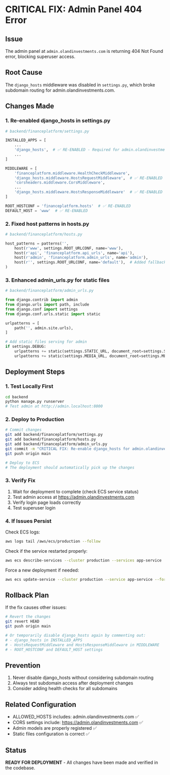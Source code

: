 # CRITICAL FIX: Admin Panel 404 Error

## Issue
The admin panel at `admin.olandinvestments.com` is returning 404 Not Found error, blocking superuser access.

## Root Cause
The `django_hosts` middleware was disabled in `settings.py`, which broke subdomain routing for admin.olandinvestments.com.

## Changes Made

### 1. Re-enabled django_hosts in settings.py
```python
# backend/financeplatform/settings.py

INSTALLED_APPS = [
    ...
    'django_hosts',  # ✅ RE-ENABLED - Required for admin.olandinvestments.com
    ...
]

MIDDLEWARE = [
    'financeplatform.middleware.HealthCheckMiddleware',
    'django_hosts.middleware.HostsRequestMiddleware',  # ✅ RE-ENABLED
    'corsheaders.middleware.CorsMiddleware',
    ...
    'django_hosts.middleware.HostsResponseMiddleware'  # ✅ RE-ENABLED
]

ROOT_HOSTCONF = 'financeplatform.hosts'  # ✅ RE-ENABLED
DEFAULT_HOST = 'www'  # ✅ RE-ENABLED
```

### 2. Fixed host patterns in hosts.py
```python
# backend/financeplatform/hosts.py

host_patterns = patterns('',
    host(r'www', settings.ROOT_URLCONF, name='www'),
    host(r'api', 'financeplatform.api_urls', name='api'),
    host(r'admin', 'financeplatform.admin_urls', name='admin'),
    host(r'', settings.ROOT_URLCONF, name='default'),  # Added fallback
)
```

### 3. Enhanced admin_urls.py for static files
```python
# backend/financeplatform/admin_urls.py

from django.contrib import admin
from django.urls import path, include
from django.conf import settings
from django.conf.urls.static import static

urlpatterns = [
    path('', admin.site.urls),
]

# Add static files serving for admin
if settings.DEBUG:
    urlpatterns += static(settings.STATIC_URL, document_root=settings.STATIC_ROOT)
    urlpatterns += static(settings.MEDIA_URL, document_root=settings.MEDIA_ROOT)
```

## Deployment Steps

### 1. Test Locally First
```bash
cd backend
python manage.py runserver
# Test admin at http://admin.localhost:8000
```

### 2. Deploy to Production
```bash
# Commit changes
git add backend/financeplatform/settings.py
git add backend/financeplatform/hosts.py
git add backend/financeplatform/admin_urls.py
git commit -m "CRITICAL FIX: Re-enable django_hosts for admin.olandinvestments.com"
git push origin main

# Deploy to ECS
# The deployment should automatically pick up the changes
```

### 3. Verify Fix
1. Wait for deployment to complete (check ECS service status)
2. Test admin access at https://admin.olandinvestments.com
3. Verify login page loads correctly
4. Test superuser login

### 4. If Issues Persist

Check ECS logs:
```bash
aws logs tail /aws/ecs/production --follow
```

Check if the service restarted properly:
```bash
aws ecs describe-services --cluster production --services app-service
```

Force a new deployment if needed:
```bash
aws ecs update-service --cluster production --service app-service --force-new-deployment
```

## Rollback Plan
If the fix causes other issues:

```bash
# Revert the changes
git revert HEAD
git push origin main

# Or temporarily disable django_hosts again by commenting out:
# - django_hosts in INSTALLED_APPS
# - HostsRequestMiddleware and HostsResponseMiddleware in MIDDLEWARE
# - ROOT_HOSTCONF and DEFAULT_HOST settings
```

## Prevention
1. Never disable django_hosts without considering subdomain routing
2. Always test subdomain access after deployment changes
3. Consider adding health checks for all subdomains

## Related Configuration
- ALLOWED_HOSTS includes: admin.olandinvestments.com ✅
- CORS settings include: https://admin.olandinvestments.com ✅
- Admin models are properly registered ✅
- Static files configuration is correct ✅

## Status
**READY FOR DEPLOYMENT** - All changes have been made and verified in the codebase.
